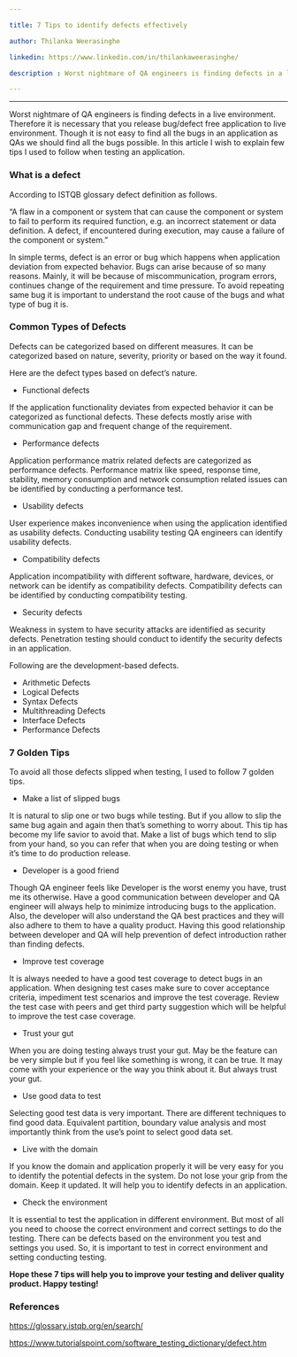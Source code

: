```yaml
---

title: 7 Tips to identify defects effectively    

author: Thilanka Weerasinghe

linkedin: https://www.linkedin.com/in/thilankaweerasinghe/

description : Worst nightmare of QA engineers is finding defects in a live environment. Therefore it is necessary that you release bug/defect free application to live environment. Though it is not easy to find all the bugs in an application as QAs we should find all the bugs possible. In this article I wish to explain few tips I used to follow when testing an application.

---
```

___

Worst nightmare of QA engineers is finding defects in a live environment. Therefore it is necessary that you release bug/defect free application to live environment. Though it is not easy to find all the bugs in an application as QAs we should find all the bugs possible. In this article I wish to explain few tips I used to follow when testing an application.

### What is a defect

According to ISTQB glossary defect definition as follows. 

“A flaw in a component or system that can cause the component or system to fail to perform its required function, e.g. an incorrect statement or data definition. A defect, if encountered during execution, may cause a failure of the component or system.”

In simple terms, defect is an error or bug which happens when application deviation from expected behavior. Bugs can arise because of so many reasons. Mainly, it will be because of miscommunication, program errors, continues change of the requirement and time pressure. To avoid repeating same bug it is important to understand the root cause of the bugs and what type of bug it is. 

### Common Types of Defects

Defects can be categorized based on different measures. It can be categorized based on nature, severity, priority or based on the way it found.  

Here are the defect types based on defect’s nature.

-	Functional defects 

If the application functionality deviates from expected behavior it can be categorized as functional defects. These defects mostly arise with communication gap and frequent change of the requirement. 

- Performance defects 

Application performance matrix related defects are categorized as performance defects. Performance matrix like speed, response time, stability, memory consumption and network consumption related issues can be identified by conducting a performance test.

- Usability defects

User experience makes inconvenience when using the application identified as usability defects. Conducting usability testing QA engineers can identify usability defects. 

- Compatibility defects 

Application incompatibility with different software, hardware, devices, or network can be identify as compatibility defects.  Compatibility defects can be identified by conducting compatibility testing. 

- Security defects

Weakness in system to have security attacks are identified as security defects. Penetration testing should conduct to identify the security defects in an application. 

Following are the development-based defects. 
-	Arithmetic Defects
-	Logical Defects
-	Syntax Defects
-	Multithreading Defects
-	Interface Defects
-	Performance Defects

### 7 Golden Tips

To avoid all those defects slipped when testing, I used to follow 7 golden tips. 

- Make a list of slipped bugs

It is natural to slip one or two bugs while testing. But if you allow to slip the same bug again and again then that’s something to worry about. This tip has become my life savior to avoid that. Make a list of bugs which tend to slip from your hand, so you can refer that when you are doing testing or when it’s time to do production release. 

-	Developer is a good friend 

Though QA engineer feels like Developer is the worst enemy you have, trust me its otherwise. Have a good communication between developer and QA engineer will always help to minimize introducing bugs to the application. Also, the developer will also understand the QA best practices and they will also adhere to them to have a quality product. Having this good relationship between developer and QA will help prevention of defect introduction rather than finding defects. 

-	Improve test coverage 

It is always needed to have a good test coverage to detect bugs in an application. When designing test cases make sure to cover acceptance criteria, impediment test scenarios and improve the test coverage. Review the test case with peers and get third party suggestion which will be helpful to improve the test case coverage.

- Trust your gut

When you are doing testing always trust your gut. May be the feature can be very simple but if you feel like something is wrong, it can be true.  It may come with your experience or the way you think about it. But always trust your gut. 

- Use good data to test

Selecting good test data is very important. There are different techniques to find good data. Equivalent partition, boundary value analysis and most importantly think from the use’s point to select good data set. 

-	Live with the domain

If you know the domain and application properly it will be very easy for you to identify the potential defects in the system. Do not lose your grip from the domain. Keep it updated. It will help you to identify defects in an application. 

-	Check the environment

It is essential to test the application in different environment. But most of all you need to choose the correct environment and correct settings to do the testing. There can be defects based on the environment you test and settings you used. So, it is important to test in correct environment and setting conducting testing. 

**Hope these 7 tips will help you to improve your testing and deliver quality product. Happy testing!**

### References

https://glossary.istqb.org/en/search/

https://www.tutorialspoint.com/software_testing_dictionary/defect.htm 
